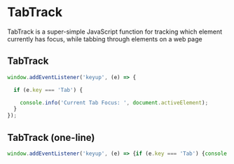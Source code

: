# TabTrack
TabTrack is a super-simple JavaScript function for tracking which element currently has focus, while tabbing through elements on a web page

## TabTrack
```js
window.addEventListener('keyup', (e) => {

  if (e.key === 'Tab') {

    console.info('Current Tab Focus: ', document.activeElement);
  }
});
```

## TabTrack (one-line)
```js
window.addEventListener('keyup', (e) => {if (e.key === 'Tab') {console.info('Current Tab Focus: ', document.activeElement)}});
```
